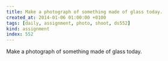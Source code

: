```yaml
---
title: Make a photograph of something made of glass today.
created_at: 2014-01-06 01:00:00 +0100
tags: [daily, assignment, photo, shoot, ds552]
kind: assignment
index: 552
---
```


Make a photograph of something made of glass today.

